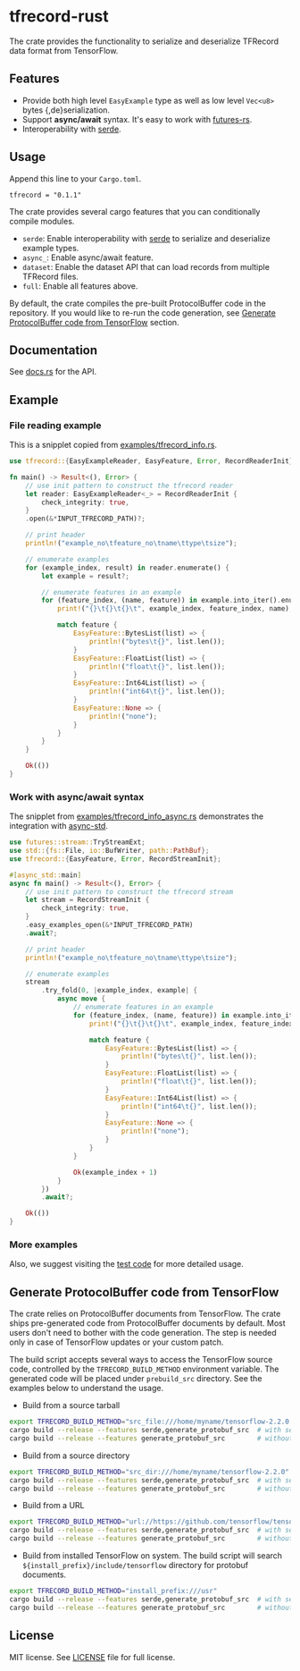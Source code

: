# tfrecord-rust

The crate provides the functionality to serialize and deserialize TFRecord data format from TensorFlow.

## Features

- Provide both high level `EasyExample` type as well as low level `Vec<u8>` bytes {,de}serialization.
- Support **async/await** syntax. It's easy to work with [futures-rs](https://github.com/rust-lang/futures-rs).
- Interoperability with [serde](https://github.com/serde-rs/serde).

## Usage

Append this line to your `Cargo.toml`.

```
tfrecord = "0.1.1"
```

The crate provides several cargo features that you can conditionally compile modules.

- `serde`: Enable interoperability with [serde](https://github.com/serde-rs/serde) to serialize and deserialize example types.
- `async_`: Enable async/await feature.
- `dataset`: Enable the dataset API that can load records from multiple TFRecord files.
- `full`: Enable all features above.

By default, the crate compiles the pre-built ProtocolBuffer code in the repository. If you would like to re-run the code generation, see [Generate ProtocolBuffer code from TensorFlow](#generate-protocolbuffer-code-from-tensorflow) section.

## Documentation

See [docs.rs](https://docs.rs/tfrecord/) for the API.

## Example

### File reading example

This is a snipplet copied from [examples/tfrecord\_info.rs](examples/tfrecord_info.rs).

```rust
use tfrecord::{EasyExampleReader, EasyFeature, Error, RecordReaderInit};

fn main() -> Result<(), Error> {
    // use init pattern to construct the tfrecord reader
    let reader: EasyExampleReader<_> = RecordReaderInit {
        check_integrity: true,
    }
    .open(&*INPUT_TFRECORD_PATH)?;

    // print header
    println!("example_no\tfeature_no\tname\ttype\tsize");

    // enumerate examples
    for (example_index, result) in reader.enumerate() {
        let example = result?;

        // enumerate features in an example
        for (feature_index, (name, feature)) in example.into_iter().enumerate() {
            print!("{}\t{}\t{}\t", example_index, feature_index, name);

            match feature {
                EasyFeature::BytesList(list) => {
                    println!("bytes\t{}", list.len());
                }
                EasyFeature::FloatList(list) => {
                    println!("float\t{}", list.len());
                }
                EasyFeature::Int64List(list) => {
                    println!("int64\t{}", list.len());
                }
                EasyFeature::None => {
                    println!("none");
                }
            }
        }
    }

    Ok(())
}
```

### Work with async/await syntax

The snipplet from [examples/tfrecord\_info\_async.rs](examples/tfrecord_info_async.rs) demonstrates the integration with [async-std](https://github.com/async-rs/async-std).

```rust
use futures::stream::TryStreamExt;
use std::{fs::File, io::BufWriter, path::PathBuf};
use tfrecord::{EasyFeature, Error, RecordStreamInit};

#[async_std::main]
async fn main() -> Result<(), Error> {
    // use init pattern to construct the tfrecord stream
    let stream = RecordStreamInit {
        check_integrity: true,
    }
    .easy_examples_open(&*INPUT_TFRECORD_PATH)
    .await?;

    // print header
    println!("example_no\tfeature_no\tname\ttype\tsize");

    // enumerate examples
    stream
        .try_fold(0, |example_index, example| {
            async move {
                // enumerate features in an example
                for (feature_index, (name, feature)) in example.into_iter().enumerate() {
                    print!("{}\t{}\t{}\t", example_index, feature_index, name);

                    match feature {
                        EasyFeature::BytesList(list) => {
                            println!("bytes\t{}", list.len());
                        }
                        EasyFeature::FloatList(list) => {
                            println!("float\t{}", list.len());
                        }
                        EasyFeature::Int64List(list) => {
                            println!("int64\t{}", list.len());
                        }
                        EasyFeature::None => {
                            println!("none");
                        }
                    }
                }

                Ok(example_index + 1)
            }
        })
        .await?;

    Ok(())
}
```

### More examples

Also, we suggest visiting the [test code](tests) for more detailed usage.


## Generate ProtocolBuffer code from TensorFlow

The crate relies on ProtocolBuffer documents from TensorFlow. The crate ships pre-generated code from ProtocolBuffer documents by default. Most users don't need to bother with the code generation. The step is needed only in case of TensorFlow updates or your custom patch.

The build script accepts several ways to access the TensorFlow source code, controlled by the `TFRECORD_BUILD_METHOD` environment variable. The generated code will be placed under `prebuild_src` directory. See the examples below to understand the usage.

- Build from a source tarball

```sh
export TFRECORD_BUILD_METHOD="src_file:///home/myname/tensorflow-2.2.0.tar.gz"
cargo build --release --features serde,generate_protobuf_src  # with serde
cargo build --release --features generate_protobuf_src        # without serde
```

- Build from a source directory

```sh
export TFRECORD_BUILD_METHOD="src_dir:///home/myname/tensorflow-2.2.0"
cargo build --release --features serde,generate_protobuf_src  # with serde
cargo build --release --features generate_protobuf_src        # without serde
```

- Build from a URL

```sh
export TFRECORD_BUILD_METHOD="url://https://github.com/tensorflow/tensorflow/archive/v2.2.0.tar.gz"
cargo build --release --features serde,generate_protobuf_src  # with serde
cargo build --release --features generate_protobuf_src        # without serde
```

- Build from installed TensorFlow on system. The build script will search `${install_prefix}/include/tensorflow` directory for protobuf documents.

```sh
export TFRECORD_BUILD_METHOD="install_prefix:///usr"
cargo build --release --features serde,generate_protobuf_src  # with serde
cargo build --release --features generate_protobuf_src        # without serde
```

## License

MIT license. See [LICENSE](LICENSE) file for full license.
